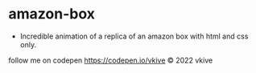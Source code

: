 # amazon-box

* Incredible animation of a replica of an amazon box with html and css only.

follow me on codepen https://codepen.io/vkive © 2022 vkive
